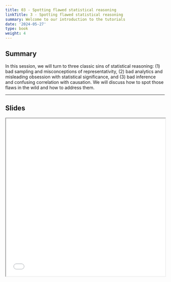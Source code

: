 ```yaml
---
title: 03 - Spotting flawed statistical reasoning
linkTitle: 3 - Spotting flawed statistical reasoning
summary: Welcome to our introduction to the tutorials
date: '2024-05-27'
type: book
weight: 4
---
```


## Summary

In this session, we will turn to three classic sins of statistical reasoning: (1) bad sampling and misconceptions of representativity, (2) bad analytics and misleading obsession with statistical significance, and (3) bad inference and confusing correlation with causation. We will discuss how to spot those flaws in the wild and how to address them.

---

## Slides

<iframe src="../xx.pdf#view=fit" width="100%" height="500px">
    </iframe>

<!--
## Courses in this program

{{< list_children >}}

{{< figure src="featured.jpg" >}}

{{< callout note >}}
The parameter $\mu$ is the mean or expectation of the distribution.
$\sigma$ is its standard deviation.
The variance of the distribution is $\sigma^{2}$.
{{< /callout >}}
-->
